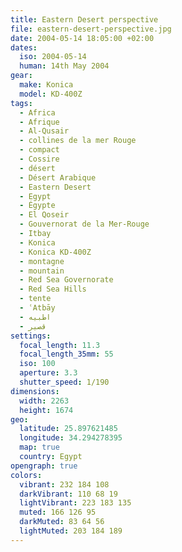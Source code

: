 ```yaml
---
title: Eastern Desert perspective
file: eastern-desert-perspective.jpg
date: 2004-05-14 18:05:00 +02:00
dates:
  iso: 2004-05-14
  human: 14th May 2004
gear:
  make: Konica
  model: KD-400Z
tags:
  - Africa
  - Afrique
  - Al-Qusair
  - collines de la mer Rouge
  - compact
  - Cossire
  - désert
  - Désert Arabique
  - Eastern Desert
  - Egypt
  - Égypte
  - El Qoseir
  - Gouvernorat de la Mer-Rouge
  - Itbay
  - Konica
  - Konica KD-400Z
  - montagne
  - mountain
  - Red Sea Governorate
  - Red Sea Hills
  - tente
  - ʿAtbāy
  - اطبيه
  - قصير‎
settings:
  focal_length: 11.3
  focal_length_35mm: 55
  iso: 100
  aperture: 3.3
  shutter_speed: 1/190
dimensions:
  width: 2263
  height: 1674
geo:
  latitude: 25.897621485
  longitude: 34.294278395
  map: true
  country: Egypt
opengraph: true
colors:
  vibrant: 232 184 108
  darkVibrant: 110 68 19
  lightVibrant: 223 183 135
  muted: 166 126 95
  darkMuted: 83 64 56
  lightMuted: 203 184 189
---
```



